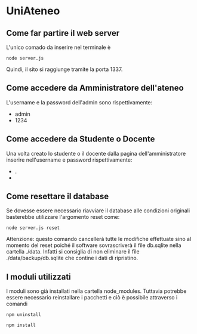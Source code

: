 # UniAteneo

## Come far partire il web server

L'unico comado da inserire nel terminale è 

`node server.js`

Quindi, il sito si raggiunge tramite la porta 1337.

## Come accedere da Amministratore dell'ateneo
L'username e la password dell'admin sono rispettivamente: 
* admin 
* 1234

## Come accedere da Studente o Docente

Una volta creato lo studente o il docente dalla pagina dell'amministratore inserire nell'username e password rispettivamente:

* <nome>.<cognome>
* <password>

## Come resettare il database

Se dovesse essere necessario riavviare il database alle condizioni originali
basterebbe utilizzare l'argomento reset come:

`node server.js reset`

Attenzione: questo comando cancellerà tutte le modifiche effettuate sino al momento del reset poiché il software sovrascriverà il file db.sqlite nella cartella ./data. Infatti si consiglia di non eliminare il file ./data/backup/db.sqlite che contine i dati di ripristino.

## I moduli utilizzati

I moduli sono già installati nella cartella node_modules. Tuttavia potrebbe essere necessario reinstallare i pacchetti e ciò è possibile attraverso i comandi

`npm uninstall`

`npm install`


